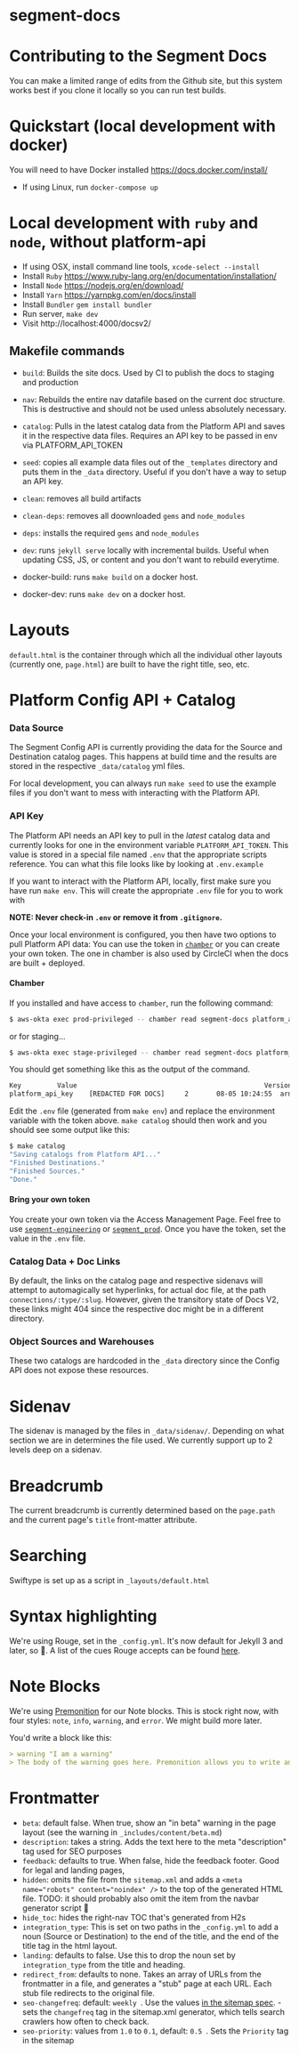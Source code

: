 # segment-docs

# Contributing to the Segment Docs

You can make a limited range of edits from the Github site, but this system works best if you clone it locally so you can run test builds.

# Quickstart (local development with docker)
You will need to have Docker installed https://docs.docker.com/install/

* If using Linux, run `docker-compose up`

# Local development with `ruby` and `node`, without platform-api

* If using OSX, install command line tools, `xcode-select --install`
* Install `Ruby` https://www.ruby-lang.org/en/documentation/installation/
* Install `Node` https://nodejs.org/en/download/
* Install `Yarn` https://yarnpkg.com/en/docs/install
* Install `Bundler` `gem install bundler`
* Run server, `make dev`
* Visit http://localhost:4000/docsv2/

## Makefile commands

- `build`: Builds the site docs. Used by CI to publish the docs to staging and production
- `nav`: Rebuilds the entire nav datafile based on the current doc structure. This is destructive and should not be used unless absolutely necessary.
- `catalog`: Pulls in the latest catalog data from the Platform API and saves it in the respective data files. Requires an API key to be passed in env via PLATFORM_API_TOKEN
- `seed`: copies all example data files out of the `_templates` directory and puts them in the `_data` directory. Useful if you don't have a way to setup an API key.
- `clean`: removes all build artifacts
- `clean-deps`: removes all doownloaded `gems` and `node_modules`
- `deps`: installs the required `gems` and `node_modules`
- `dev`: runs `jekyll serve` locally with incremental builds. Useful when updating CSS, JS, or content and you don't want to rebuild everytime.

- docker-build: runs `make build` on a docker host.
- docker-dev: runs `make dev` on a docker host.

# Layouts
`default.html` is the container through which all the individual other layouts (currently one, `page.html`) are built to have the right title, seo, etc.

# Platform Config API + Catalog

### Data Source
The Segment Config API is currently providing the data for the Source and Destination catalog pages. This happens at build time and the results are stored in the respective `_data/catalog` yml files.

For local development, you can always run `make seed` to use the example files if you don't want to mess with interacting with the Platform API.

### API Key
The Platform API needs an API key to pull in the _latest_ catalog data and currently looks for one in the environment variable `PLATFORM_API_TOKEN`. This value is stored in a special file named `.env` that the appropriate scripts reference. You can what this file looks like by looking at `.env.example`

If you want to interact with the Platform API, locally, first make sure you have run `make env`. This will create the appropriate `.env` file for you to work with

**NOTE: Never check-in `.env` or remove it from `.gitignore`.**

Once your local environment is configured, you then have two options to pull Platform API data: You can use the token in [`chamber`](https://github.com/segmentio/chamber) or you can create your own token. The one in chamber is also used by CircleCI when the docs are built + deployed.

#### Chamber

If you installed and have access to `chamber`, run the following command:

```bash
$ aws-okta exec prod-privileged -- chamber read segment-docs platform_api_key
```

or for staging...

```bash
$ aws-okta exec stage-privileged -- chamber read segment-docs platform_api_key
```

You should get something like this as the output of the command.
```bash
Key			Value												Version		LastModified	User
platform_api_key	[REDACTED FOR DOCS]		2		08-05 10:24:55	arn:aws:sts::752180062774:assumed-role/production-write/bryan.mikaelian@segment.com
```

Edit the `.env` file (generated from `make env`) and replace the environment variable with the token above. `make catalog` should then work and you should see some output like this:

```bash
$ make catalog
"Saving catalogs from Platform API..."
"Finished Destinations."
"Finished Sources."
"Done."
```

#### Bring your own token

You create your own token via the Access Management Page. Feel free to use [`segment-engineering`](https://app.segment.com/segment-engineering/settings/access-management) or [`segment_prod`](https://app.segment.com/segment_prod/settings/access-management). Once you have the token, set the value in the `.env` file.


### Catalog Data + Doc Links
By default, the links on the catalog page and respective sidenavs will attempt to automagically set hyperlinks, for actual doc file, at the path `connections/:type/:slug`. However, given the transitory state of Docs V2, these links might 404 since the respective doc might be in a different directory.

### Object Sources and Warehouses
These two catalogs are hardcoded in the `_data` directory since the Config API does not expose these resources.

# Sidenav
The sidenav is managed by the files in `_data/sidenav/`. Depending on what section we are in determines the file used. We currently support up to 2 levels deep on a sidenav.

# Breadcrumb
The current breadcrumb is currently determined based on the `page.path` and the current page's `title` front-matter attribute.

# Searching

Swiftype is set up as a script in `_layouts/default.html`


# Syntax highlighting

We're using Rouge, set in the `_config.yml`. It's now default for Jekyll 3 and later, so 🎉.
A list of the cues Rouge accepts can be found [here](https://github.com/rouge-ruby/rouge/wiki/list-of-supported-languages-and-lexers).

# Note Blocks
We're using [Premonition](https://github.com/lazee/premonition) for our Note blocks. This is stock right now, with four styles: `note`, `info`, `warning`, and `error`. We might build more later.

You'd write a block like this:
```md
> warning "I am a warning"
> The body of the warning goes here. Premonition allows you to write any `Markdown` inside the block.
```


# Frontmatter

- `beta`: default false. When true, show an "in beta" warning in the page layout (see the warning in `_includes/content/beta.md`)
- `description`: takes a string. Adds the text here to the meta "description" tag used for SEO purposes
- `feedback`: defaults to true. When false, hide the feedback footer. Good for legal and landing pages,
- `hidden`: omits the file from the `sitemap.xml` and adds a `<meta name="robots" content="noindex" />` to the top of the generated HTML file. TODO: it should probably also omit the item from the navbar generator script 🤔
- `hide_toc`: hides the right-nav TOC that's generated from H2s
- `integration_type`: This is set on two paths in the `_config.yml` to add a noun (Source or Destination) to the end of the title, and the end of the title tag in the html layout.
- `landing`: defaults to false. Use this to drop the noun set by `integration_type` from the title and heading.
- `redirect_from`: defaults to none. Takes an array of URLs from the frontmatter in a file, and generates a "stub" page at each URL. Each stub file redirects to the original file.
- `seo-changefreq`: default: `weekly `. Use the values [in the sitemap spec](https://www.sitemaps.org/protocol.html#xmlTagDefinitions). - sets the `changefreq` tag in the sitemap.xml generator, which tells search crawlers how often to check back.
- `seo-priority`: values from `1.0` to `0.1`, default: `0.5 `. Sets the `Priority` tag in the sitemap
